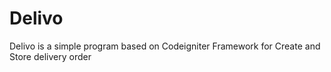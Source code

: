 # Delivo
Delivo is a simple program based on Codeigniter Framework for Create and Store delivery order
